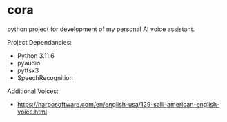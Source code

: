 # cora
python project for development of my personal AI voice assistant. 

Project Dependancies:
- Python 3.11.6
- pyaudio
- pyttsx3
- SpeechRecognition

Additional Voices:
- https://harposoftware.com/en/english-usa/129-salli-american-english-voice.html